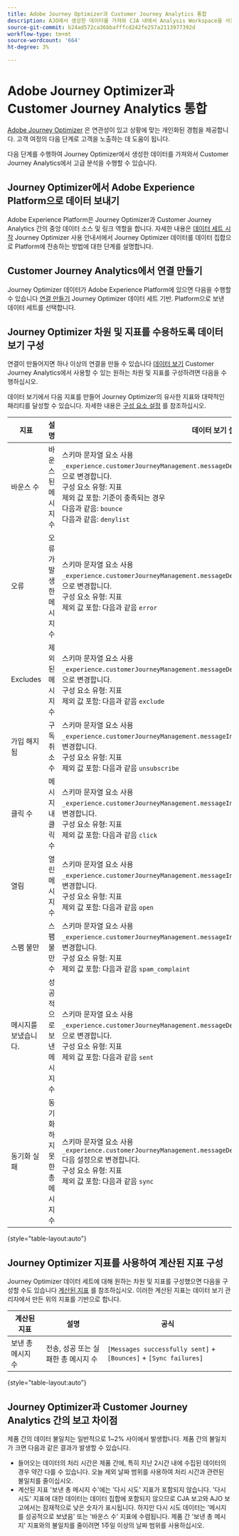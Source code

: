 ```yaml
---
title: Adobe Journey Optimizer과 Customer Journey Analytics 통합
description: AJO에서 생성한 데이터를 가져와 CJA 내에서 Analysis Workspace을 사용하여 분석합니다.
source-git-commit: b24ad572ca36bbafffcd242fe257a2113977392d
workflow-type: tm+mt
source-wordcount: '664'
ht-degree: 3%

---
```



# Adobe Journey Optimizer과 Customer Journey Analytics 통합

[Adobe Journey Optimizer](https://experienceleague.adobe.com/docs/journey-optimizer/using/get-started/get-started.html?lang=ko) 은 연관성이 있고 상황에 맞는 개인화된 경험을 제공합니다. 고객 여정의 다음 단계로 고객을 노출하는 데 도움이 됩니다.

다음 단계를 수행하여 Journey Optimizer에서 생성한 데이터를 가져와서 Customer Journey Analytics에서 고급 분석을 수행할 수 있습니다.

## Journey Optimizer에서 Adobe Experience Platform으로 데이터 보내기

Adobe Experience Platform은 Journey Optimizer과 Customer Journey Analytics 간의 중앙 데이터 소스 및 링크 역할을 합니다. 자세한 내용은 [데이터 세트 시작](https://experienceleague.adobe.com/docs/journey-optimizer/using/data-management/datasets/get-started-datasets.html) Journey Optimizer 사용 안내서에서 Journey Optimizer 데이터를 데이터 집합으로 Platform에 전송하는 방법에 대한 단계를 설명합니다.

## Customer Journey Analytics에서 연결 만들기

Journey Optimizer 데이터가 Adobe Experience Platform에 있으면 다음을 수행할 수 있습니다 [연결 만들기](/help/connections/create-connection.md) Journey Optimizer 데이터 세트 기반. Platform으로 보낸 데이터 세트를 선택합니다.

## Journey Optimizer 차원 및 지표를 수용하도록 데이터 보기 구성

연결이 만들어지면 하나 이상의 연결을 만들 수 있습니다 [데이터 보기](/help/data-views/create-dataview.md) Customer Journey Analytics에서 사용할 수 있는 원하는 차원 및 지표를 구성하려면 다음을 수행하십시오.

데이터 보기에서 다음 지표를 만들어 Journey Optimizer의 유사한 지표와 대략적인 패리티를 달성할 수 있습니다. 자세한 내용은 [구성 요소 설정](/help/data-views/component-settings/overview.md) 를 참조하십시오.

| 지표 | 설명 | 데이터 보기 설정 |
| --- | --- | --- |
| 바운스 수 | 바운스된 메시지 수 | 스키마 문자열 요소 사용 `_experience.customerJourneyManagement.messageDeliveryfeedback.feedbackStatus` 다음 설정으로 변경합니다.<br>구성 요소 유형: 지표<br>제외 값 포함: 기준이 충족되는 경우<br>다음과 같음: `bounce`<br>다음과 같음: `denylist` |
| 오류 | 오류가 발생한 메시지 수 | 스키마 문자열 요소 사용 `_experience.customerJourneyManagement.messageDeliveryfeedback.feedbackStatus` 다음 설정으로 변경합니다.<br>구성 요소 유형: 지표<br>제외 값 포함: 다음과 같음 `error` |
| Excludes | 제외된 메시지 수 | 스키마 문자열 요소 사용 `_experience.customerJourneyManagement.messageDeliveryfeedback.feedbackStatus` 다음 설정으로 변경합니다.<br>구성 요소 유형: 지표<br>제외 값 포함: 다음과 같음 `exclude` |
| 가입 해지됨 | 구독 취소 수 | 스키마 문자열 요소 사용 `_experience.customerJourneyManagement.messageInteraction.interactionType` 다음 설정으로 변경합니다.<br>구성 요소 유형: 지표<br>제외 값 포함: 다음과 같음 `unsubscribe` |
| 클릭 수 | 메시지 내 클릭 수 | 스키마 문자열 요소 사용 `_experience.customerJourneyManagement.messageInteraction.interactionType` 다음 설정으로 변경합니다.<br>구성 요소 유형: 지표<br>제외 값 포함: 다음과 같음 `click` |
| 열림 | 열린 메시지 수 | 스키마 문자열 요소 사용 `_experience.customerJourneyManagement.messageInteraction.interactionType` 다음 설정으로 변경합니다.<br>구성 요소 유형: 지표<br>제외 값 포함: 다음과 같음 `open` |
| 스팸 불만 | 스팸 불만 수 | 스키마 문자열 요소 사용 `_experience.customerJourneyManagement.messageInteraction.interactionType` 다음 설정으로 변경합니다.<br>구성 요소 유형: 지표<br>제외 값 포함: 다음과 같음 `spam_complaint` |
| 메시지를 보냈습니다. | 성공적으로 보낸 메시지 수 | 스키마 문자열 요소 사용 `_experience.customerJourneyManagement.messageDeliveryfeedback.feedbackStatus` 다음 설정으로 변경합니다.<br>구성 요소 유형: 지표<br>제외 값 포함: 다음과 같음 `sent` |
| 동기화 실패 | 동기화하지 못한 총 메시지 수 | 스키마 문자열 요소 사용 `_experience.customerJourneyManagement.messageDeliveryfeedback.messageFailure.category` 다음 설정으로 변경합니다.<br>구성 요소 유형: 지표<br>제외 값 포함: 다음과 같음 `sync` |

{style=&quot;table-layout:auto&quot;}

## Journey Optimizer 지표를 사용하여 계산된 지표 구성

Journey Optimizer 데이터 세트에 대해 원하는 차원 및 지표를 구성했으면 다음을 구성할 수도 있습니다 [계산된 지표](/help/components/calc-metrics/calc-metr-overview.md) 를 참조하십시오. 이러한 계산된 지표는 데이터 보기 관리자에서 만든 위의 지표를 기반으로 합니다.

| 계산된 지표 | 설명 | 공식 |
| --- | --- | --- |
| 보낸 총 메시지 수 | 전송, 성공 또는 실패한 총 메시지 수 | `[Messages successfully sent]` + `[Bounces]` + `[Sync failures]` |

{style=&quot;table-layout:auto&quot;}

## Journey Optimizer과 Customer Journey Analytics 간의 보고 차이점

제품 간의 데이터 불일치는 일반적으로 1~2% 사이에서 발생합니다. 제품 간의 불일치가 크면 다음과 같은 결과가 발생할 수 있습니다.

* 들어오는 데이터의 처리 시간은 제품 간에, 특히 지난 2시간 내에 수집된 데이터의 경우 약간 다를 수 있습니다. 오늘 제외 날짜 범위를 사용하여 처리 시간과 관련된 불일치를 줄이십시오.
* 계산된 지표 &#39;보낸 총 메시지 수&#39;에는 &#39;다시 시도&#39; 지표가 포함되지 않습니다. &#39;다시 시도&#39; 지표에 대한 데이터는 데이터 집합에 포함되지 않으므로 CJA 보고와 AJO 보고에서는 잠재적으로 낮은 숫자가 표시됩니다. 하지만 다시 시도 데이터는 &#39;메시지를 성공적으로 보냈음&#39; 또는 &#39;바운스 수&#39; 지표에 수렴됩니다. 제품 간 &#39;보낸 총 메시지&#39; 지표와의 불일치를 줄이려면 1주일 이상의 날짜 범위를 사용하십시오.
